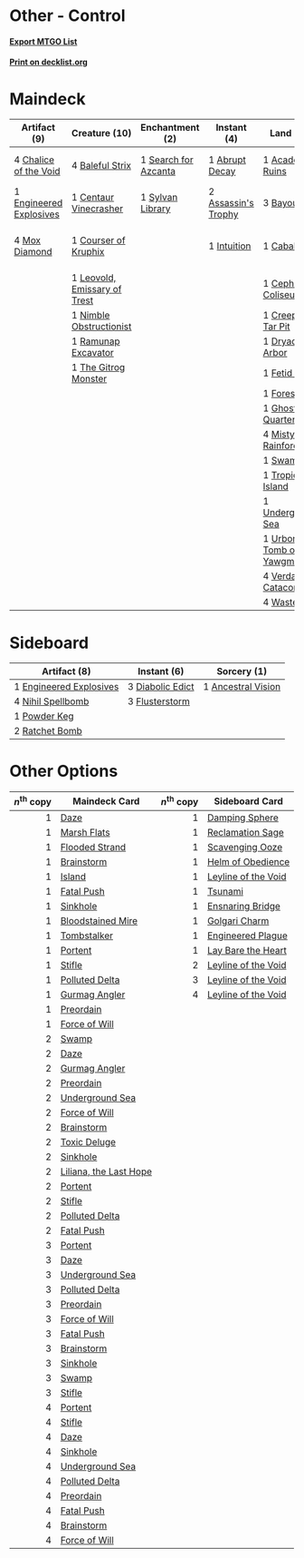 # Other - Control

#### [Export MTGO List](../collection/Other%20-%20Control/Other%20-%20Control.txt)
#### [Print on decklist.org](http://decklist.org/?deckmain=1%09Abrupt%20Decay%0A1%09Academy%20Ruins%0A2%09Assassin's%20Trophy%0A4%09Baleful%20Strix%0A3%09Bayou%0A1%09Cabal%20Pit%0A1%09Centaur%20Vinecrasher%0A1%09Cephalid%20Coliseum%0A4%09Chalice%20of%20the%20Void%0A1%09Courser%20of%20Kruphix%0A1%09Creeping%20Tar%20Pit%0A1%09Dryad%20Arbor%0A1%09Engineered%20Explosives%0A1%09Fetid%20Pools%0A1%09Forest%0A1%09Ghost%20Quarter%0A1%09Green%20Sun's%20Zenith%0A2%09Hymn%20to%20Tourach%0A1%09Intuition%0A1%09Jace,%20the%20Mind%20Sculptor%0A1%09Leovold,%20Emissary%20of%20Trest%0A1%09Life%20from%20the%20Loam%0A1%09Liliana%20of%20the%20Veil%0A1%09Liliana,%20the%20Last%20Hope%0A4%09Misty%20Rainforest%0A4%09Mox%20Diamond%0A1%09Nimble%20Obstructionist%0A1%09Ramunap%20Excavator%0A1%09Search%20for%20Azcanta%0A1%09Swamp%0A1%09Sylvan%20Library%0A1%09The%20Gitrog%20Monster%0A1%09Toxic%20Deluge%0A1%09Tropical%20Island%0A1%09Underground%20Sea%0A1%09Urborg,%20Tomb%20of%20Yawgmoth%0A4%09Verdant%20Catacombs%0A4%09Wasteland&deckside=1%09Ancestral%20Vision%0A3%09Diabolic%20Edict%0A1%09Engineered%20Explosives%0A3%09Flusterstorm%0A4%09Nihil%20Spellbomb%0A1%09Powder%20Keg%0A2%09Ratchet%20Bomb)
# Maindeck

|                                           Artifact (9)                                           |                                             Creature (10)                                             |                                        Enchantment (2)                                        |                                         Instant (4)                                          |                                              Land (27)                                              |                                          Planeswalker (3)                                          |                                          Sorcery (5)                                          |
|--------------------------------------------------------------------------------------------------|-------------------------------------------------------------------------------------------------------|-----------------------------------------------------------------------------------------------|----------------------------------------------------------------------------------------------|-----------------------------------------------------------------------------------------------------|----------------------------------------------------------------------------------------------------|-----------------------------------------------------------------------------------------------|
|4 [Chalice of the Void](http://gatherer.wizards.com/Pages/Card/Details.aspx?multiverseid=370411)  |4 [Baleful Strix](http://gatherer.wizards.com/Pages/Card/Details.aspx?multiverseid=423507)             |1 [Search for Azcanta](http://gatherer.wizards.com/Pages/Card/Details.aspx?multiverseid=435226)|1 [Abrupt Decay](http://gatherer.wizards.com/Pages/Card/Details.aspx?multiverseid=425971)     |1 [Academy Ruins](http://gatherer.wizards.com/Pages/Card/Details.aspx?multiverseid=370424)           |1 [Jace, the Mind Sculptor](http://gatherer.wizards.com/Pages/Card/Details.aspx?multiverseid=382979)|1 [Green Sun's Zenith](http://gatherer.wizards.com/Pages/Card/Details.aspx?multiverseid=413711)|
|1 [Engineered Explosives](http://gatherer.wizards.com/Pages/Card/Details.aspx?multiverseid=370549)|1 [Centaur Vinecrasher](http://gatherer.wizards.com/Pages/Card/Details.aspx?multiverseid=430314)       |1 [Sylvan Library](http://gatherer.wizards.com/Pages/Card/Details.aspx?multiverseid=383120)    |2 [Assassin's Trophy](http://gatherer.wizards.com/Pages/Card/Details.aspx?multiverseid=452902)|3 [Bayou](http://gatherer.wizards.com/Pages/Card/Details.aspx?multiverseid=382860)                   |1 [Liliana of the Veil](http://gatherer.wizards.com/Pages/Card/Details.aspx?multiverseid=425901)    |2 [Hymn to Tourach](http://gatherer.wizards.com/Pages/Card/Details.aspx?multiverseid=382976)   |
|4 [Mox Diamond](http://gatherer.wizards.com/Pages/Card/Details.aspx?multiverseid=212634)          |1 [Courser of Kruphix](http://gatherer.wizards.com/Pages/Card/Details.aspx?multiverseid=442153)        |                                                                                               |1 [Intuition](http://gatherer.wizards.com/Pages/Card/Details.aspx?multiverseid=397633)        |1 [Cabal Pit](http://gatherer.wizards.com/Pages/Card/Details.aspx?multiverseid=29904)                |1 [Liliana, the Last Hope](http://gatherer.wizards.com/Pages/Card/Details.aspx?multiverseid=414388) |1 [Life from the Loam](http://gatherer.wizards.com/Pages/Card/Details.aspx?multiverseid=370398)|
|                                                                                                  |1 [Leovold, Emissary of Trest](http://gatherer.wizards.com/Pages/Card/Details.aspx?multiverseid=416834)|                                                                                               |                                                                                              |1 [Cephalid Coliseum](http://gatherer.wizards.com/Pages/Card/Details.aspx?multiverseid=288995)       |                                                                                                    |1 [Toxic Deluge](http://gatherer.wizards.com/Pages/Card/Details.aspx?multiverseid=413650)      |
|                                                                                                  |1 [Nimble Obstructionist](http://gatherer.wizards.com/Pages/Card/Details.aspx?multiverseid=430729)     |                                                                                               |                                                                                              |1 [Creeping Tar Pit](http://gatherer.wizards.com/Pages/Card/Details.aspx?multiverseid=177520)        |                                                                                                    |                                                                                               |
|                                                                                                  |1 [Ramunap Excavator](http://gatherer.wizards.com/Pages/Card/Details.aspx?multiverseid=430818)         |                                                                                               |                                                                                              |1 [Dryad Arbor](http://gatherer.wizards.com/Pages/Card/Details.aspx?multiverseid=282542)             |                                                                                                    |                                                                                               |
|                                                                                                  |1 [The Gitrog Monster](http://gatherer.wizards.com/Pages/Card/Details.aspx?multiverseid=410010)        |                                                                                               |                                                                                              |1 [Fetid Pools](http://gatherer.wizards.com/Pages/Card/Details.aspx?multiverseid=426945)             |                                                                                                    |                                                                                               |
|                                                                                                  |                                                                                                       |                                                                                               |                                                                                              |1 [Forest](http://gatherer.wizards.com/Pages/Card/Details.aspx?multiverseid=439605)                  |                                                                                                    |                                                                                               |
|                                                                                                  |                                                                                                       |                                                                                               |                                                                                              |1 [Ghost Quarter](http://gatherer.wizards.com/Pages/Card/Details.aspx?multiverseid=430470)           |                                                                                                    |                                                                                               |
|                                                                                                  |                                                                                                       |                                                                                               |                                                                                              |4 [Misty Rainforest](http://gatherer.wizards.com/Pages/Card/Details.aspx?multiverseid=426065)        |                                                                                                    |                                                                                               |
|                                                                                                  |                                                                                                       |                                                                                               |                                                                                              |1 [Swamp](http://gatherer.wizards.com/Pages/Card/Details.aspx?multiverseid=439603)                   |                                                                                                    |                                                                                               |
|                                                                                                  |                                                                                                       |                                                                                               |                                                                                              |1 [Tropical Island](http://gatherer.wizards.com/Pages/Card/Details.aspx?multiverseid=383138)         |                                                                                                    |                                                                                               |
|                                                                                                  |                                                                                                       |                                                                                               |                                                                                              |1 [Underground Sea](http://gatherer.wizards.com/Pages/Card/Details.aspx?multiverseid=383142)         |                                                                                                    |                                                                                               |
|                                                                                                  |                                                                                                       |                                                                                               |                                                                                              |1 [Urborg, Tomb of Yawgmoth](http://gatherer.wizards.com/Pages/Card/Details.aspx?multiverseid=287330)|                                                                                                    |                                                                                               |
|                                                                                                  |                                                                                                       |                                                                                               |                                                                                              |4 [Verdant Catacombs](http://gatherer.wizards.com/Pages/Card/Details.aspx?multiverseid=426074)       |                                                                                                    |                                                                                               |
|                                                                                                  |                                                                                                       |                                                                                               |                                                                                              |4 [Wasteland](http://gatherer.wizards.com/Pages/Card/Details.aspx?multiverseid=413790)               |                                                                                                    |                                                                                               |


# Sideboard

|                                           Artifact (8)                                           |                                        Instant (6)                                        |                                         Sorcery (1)                                         |
|--------------------------------------------------------------------------------------------------|-------------------------------------------------------------------------------------------|---------------------------------------------------------------------------------------------|
|1 [Engineered Explosives](http://gatherer.wizards.com/Pages/Card/Details.aspx?multiverseid=370549)|3 [Diabolic Edict](http://gatherer.wizards.com/Pages/Card/Details.aspx?multiverseid=442074)|1 [Ancestral Vision](http://gatherer.wizards.com/Pages/Card/Details.aspx?multiverseid=438608)|
|4 [Nihil Spellbomb](http://gatherer.wizards.com/Pages/Card/Details.aspx?multiverseid=442215)      |3 [Flusterstorm](http://gatherer.wizards.com/Pages/Card/Details.aspx?multiverseid=382942)  |                                                                                             |
|1 [Powder Keg](http://gatherer.wizards.com/Pages/Card/Details.aspx?multiverseid=15259)            |                                                                                           |                                                                                             |
|2 [Ratchet Bomb](http://gatherer.wizards.com/Pages/Card/Details.aspx?multiverseid=205482)         |                                                                                           |                                                                                             |


# Other Options

|*n*<sup>th</sup> copy|                                          Maindeck Card                                          |*n*<sup>th</sup> copy|                                        Sideboard Card                                        |
|--------------------:|-------------------------------------------------------------------------------------------------|--------------------:|----------------------------------------------------------------------------------------------|
|                    1|[Daze](http://gatherer.wizards.com/Pages/Card/Details.aspx?multiverseid=413586)                  |                    1|[Damping Sphere](http://gatherer.wizards.com/Pages/Card/Details.aspx?multiverseid=443101)     |
|                    1|[Marsh Flats](http://gatherer.wizards.com/Pages/Card/Details.aspx?multiverseid=426064)           |                    1|[Reclamation Sage](http://gatherer.wizards.com/Pages/Card/Details.aspx?multiverseid=430359)   |
|                    1|[Flooded Strand](http://gatherer.wizards.com/Pages/Card/Details.aspx?multiverseid=405098)        |                    1|[Scavenging Ooze](http://gatherer.wizards.com/Pages/Card/Details.aspx?multiverseid=425959)    |
|                    1|[Brainstorm](http://gatherer.wizards.com/Pages/Card/Details.aspx?multiverseid=382871)            |                    1|[Helm of Obedience](http://gatherer.wizards.com/Pages/Card/Details.aspx?multiverseid=184550)  |
|                    1|[Island](http://gatherer.wizards.com/Pages/Card/Details.aspx?multiverseid=439602)                |                    1|[Leyline of the Void](http://gatherer.wizards.com/Pages/Card/Details.aspx?multiverseid=205013)|
|                    1|[Fatal Push](http://gatherer.wizards.com/Pages/Card/Details.aspx?multiverseid=423724)            |                    1|[Tsunami](http://gatherer.wizards.com/Pages/Card/Details.aspx?multiverseid=202457)            |
|                    1|[Sinkhole](http://gatherer.wizards.com/Pages/Card/Details.aspx?multiverseid=202439)              |                    1|[Ensnaring Bridge](http://gatherer.wizards.com/Pages/Card/Details.aspx?multiverseid=442213)   |
|                    1|[Bloodstained Mire](http://gatherer.wizards.com/Pages/Card/Details.aspx?multiverseid=405094)     |                    1|[Golgari Charm](http://gatherer.wizards.com/Pages/Card/Details.aspx?multiverseid=430396)      |
|                    1|[Tombstalker](http://gatherer.wizards.com/Pages/Card/Details.aspx?multiverseid=370539)           |                    1|[Engineered Plague](http://gatherer.wizards.com/Pages/Card/Details.aspx?multiverseid=12944)   |
|                    1|[Portent](http://gatherer.wizards.com/Pages/Card/Details.aspx?multiverseid=184661)               |                    1|[Lay Bare the Heart](http://gatherer.wizards.com/Pages/Card/Details.aspx?multiverseid=426798) |
|                    1|[Stifle](http://gatherer.wizards.com/Pages/Card/Details.aspx?multiverseid=429877)                |                    2|[Leyline of the Void](http://gatherer.wizards.com/Pages/Card/Details.aspx?multiverseid=205013)|
|                    1|[Polluted Delta](http://gatherer.wizards.com/Pages/Card/Details.aspx?multiverseid=405104)        |                    3|[Leyline of the Void](http://gatherer.wizards.com/Pages/Card/Details.aspx?multiverseid=205013)|
|                    1|[Gurmag Angler](http://gatherer.wizards.com/Pages/Card/Details.aspx?multiverseid=391850)         |                    4|[Leyline of the Void](http://gatherer.wizards.com/Pages/Card/Details.aspx?multiverseid=205013)|
|                    1|[Preordain](http://gatherer.wizards.com/Pages/Card/Details.aspx?multiverseid=265979)             |                     |                                                                                              |
|                    1|[Force of Will](http://gatherer.wizards.com/Pages/Card/Details.aspx?multiverseid=382943)         |                     |                                                                                              |
|                    2|[Swamp](http://gatherer.wizards.com/Pages/Card/Details.aspx?multiverseid=439603)                 |                     |                                                                                              |
|                    2|[Daze](http://gatherer.wizards.com/Pages/Card/Details.aspx?multiverseid=413586)                  |                     |                                                                                              |
|                    2|[Gurmag Angler](http://gatherer.wizards.com/Pages/Card/Details.aspx?multiverseid=391850)         |                     |                                                                                              |
|                    2|[Preordain](http://gatherer.wizards.com/Pages/Card/Details.aspx?multiverseid=265979)             |                     |                                                                                              |
|                    2|[Underground Sea](http://gatherer.wizards.com/Pages/Card/Details.aspx?multiverseid=383142)       |                     |                                                                                              |
|                    2|[Force of Will](http://gatherer.wizards.com/Pages/Card/Details.aspx?multiverseid=382943)         |                     |                                                                                              |
|                    2|[Brainstorm](http://gatherer.wizards.com/Pages/Card/Details.aspx?multiverseid=382871)            |                     |                                                                                              |
|                    2|[Toxic Deluge](http://gatherer.wizards.com/Pages/Card/Details.aspx?multiverseid=413650)          |                     |                                                                                              |
|                    2|[Sinkhole](http://gatherer.wizards.com/Pages/Card/Details.aspx?multiverseid=202439)              |                     |                                                                                              |
|                    2|[Liliana, the Last Hope](http://gatherer.wizards.com/Pages/Card/Details.aspx?multiverseid=414388)|                     |                                                                                              |
|                    2|[Portent](http://gatherer.wizards.com/Pages/Card/Details.aspx?multiverseid=184661)               |                     |                                                                                              |
|                    2|[Stifle](http://gatherer.wizards.com/Pages/Card/Details.aspx?multiverseid=429877)                |                     |                                                                                              |
|                    2|[Polluted Delta](http://gatherer.wizards.com/Pages/Card/Details.aspx?multiverseid=405104)        |                     |                                                                                              |
|                    2|[Fatal Push](http://gatherer.wizards.com/Pages/Card/Details.aspx?multiverseid=423724)            |                     |                                                                                              |
|                    3|[Portent](http://gatherer.wizards.com/Pages/Card/Details.aspx?multiverseid=184661)               |                     |                                                                                              |
|                    3|[Daze](http://gatherer.wizards.com/Pages/Card/Details.aspx?multiverseid=413586)                  |                     |                                                                                              |
|                    3|[Underground Sea](http://gatherer.wizards.com/Pages/Card/Details.aspx?multiverseid=383142)       |                     |                                                                                              |
|                    3|[Polluted Delta](http://gatherer.wizards.com/Pages/Card/Details.aspx?multiverseid=405104)        |                     |                                                                                              |
|                    3|[Preordain](http://gatherer.wizards.com/Pages/Card/Details.aspx?multiverseid=265979)             |                     |                                                                                              |
|                    3|[Force of Will](http://gatherer.wizards.com/Pages/Card/Details.aspx?multiverseid=382943)         |                     |                                                                                              |
|                    3|[Fatal Push](http://gatherer.wizards.com/Pages/Card/Details.aspx?multiverseid=423724)            |                     |                                                                                              |
|                    3|[Brainstorm](http://gatherer.wizards.com/Pages/Card/Details.aspx?multiverseid=382871)            |                     |                                                                                              |
|                    3|[Sinkhole](http://gatherer.wizards.com/Pages/Card/Details.aspx?multiverseid=202439)              |                     |                                                                                              |
|                    3|[Swamp](http://gatherer.wizards.com/Pages/Card/Details.aspx?multiverseid=439603)                 |                     |                                                                                              |
|                    3|[Stifle](http://gatherer.wizards.com/Pages/Card/Details.aspx?multiverseid=429877)                |                     |                                                                                              |
|                    4|[Portent](http://gatherer.wizards.com/Pages/Card/Details.aspx?multiverseid=184661)               |                     |                                                                                              |
|                    4|[Stifle](http://gatherer.wizards.com/Pages/Card/Details.aspx?multiverseid=429877)                |                     |                                                                                              |
|                    4|[Daze](http://gatherer.wizards.com/Pages/Card/Details.aspx?multiverseid=413586)                  |                     |                                                                                              |
|                    4|[Sinkhole](http://gatherer.wizards.com/Pages/Card/Details.aspx?multiverseid=202439)              |                     |                                                                                              |
|                    4|[Underground Sea](http://gatherer.wizards.com/Pages/Card/Details.aspx?multiverseid=383142)       |                     |                                                                                              |
|                    4|[Polluted Delta](http://gatherer.wizards.com/Pages/Card/Details.aspx?multiverseid=405104)        |                     |                                                                                              |
|                    4|[Preordain](http://gatherer.wizards.com/Pages/Card/Details.aspx?multiverseid=265979)             |                     |                                                                                              |
|                    4|[Fatal Push](http://gatherer.wizards.com/Pages/Card/Details.aspx?multiverseid=423724)            |                     |                                                                                              |
|                    4|[Brainstorm](http://gatherer.wizards.com/Pages/Card/Details.aspx?multiverseid=382871)            |                     |                                                                                              |
|                    4|[Force of Will](http://gatherer.wizards.com/Pages/Card/Details.aspx?multiverseid=382943)         |                     |                                                                                              |

